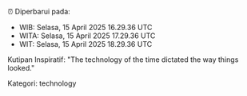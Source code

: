 ⏰ Diperbarui pada:
- WIB: Selasa, 15 April 2025 16.29.36 UTC
- WITA: Selasa, 15 April 2025 17.29.36 UTC
- WIT: Selasa, 15 April 2025 18.29.36 UTC

Kutipan Inspiratif:
"The technology of the time dictated the way things looked."


Kategori: technology

